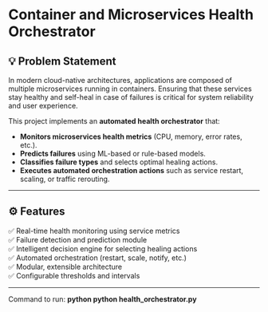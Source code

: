 # Container and Microservices Health Orchestrator

## 💡 Problem Statement

In modern cloud-native architectures, applications are composed of multiple microservices running in containers. Ensuring that these services stay healthy and self-heal in case of failures is critical for system reliability and user experience.

This project implements an **automated health orchestrator** that:

- **Monitors microservices health metrics** (CPU, memory, error rates, etc.).
- **Predicts failures** using ML-based or rule-based models.
- **Classifies failure types** and selects optimal healing actions.
- **Executes automated orchestration actions** such as service restart, scaling, or traffic rerouting.

---

## ⚙️ Features

✅ Real-time health monitoring using service metrics  
✅ Failure detection and prediction module  
✅ Intelligent decision engine for selecting healing actions  
✅ Automated orchestration (restart, scale, notify, etc.)  
✅ Modular, extensible architecture  
✅ Configurable thresholds and intervals

---

Command to run:
**python python health_orchestrator.py**
